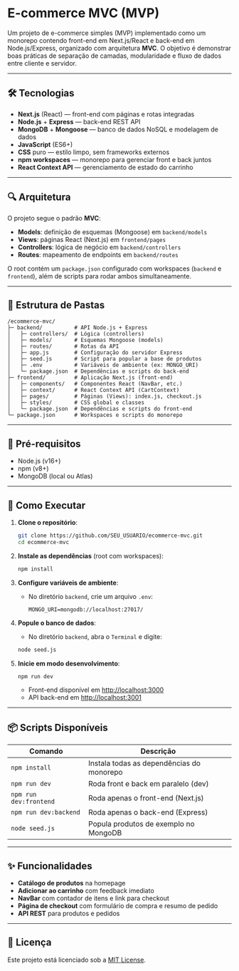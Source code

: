 # E-commerce MVC (MVP)

Um projeto de e-commerce simples (MVP) implementado como um monorepo contendo front-end em Next.js/React e back-end em Node.js/Express, organizado com arquitetura **MVC**. O objetivo é demonstrar boas práticas de separação de camadas, modularidade e fluxo de dados entre cliente e servidor.

---

## 🛠️ Tecnologias

* **Next.js** (React) — front-end com páginas e rotas integradas
* **Node.js** + **Express** — back-end REST API
* **MongoDB** + **Mongoose** — banco de dados NoSQL e modelagem de dados
* **JavaScript** (ES6+)
* **CSS** puro — estilo limpo, sem frameworks externos
* **npm workspaces** — monorepo para gerenciar front e back juntos
* **React Context API** — gerenciamento de estado do carrinho

---

## 🔍 Arquitetura

O projeto segue o padrão **MVC**:

* **Models**: definição de esquemas (Mongoose) em `backend/models`
* **Views**: páginas React (Next.js) em `frontend/pages`
* **Controllers**: lógica de negócio em `backend/controllers`
* **Routes**: mapeamento de endpoints em `backend/routes`

O root contém um `package.json` configurado com workspaces (`backend` e `frontend`), além de scripts para rodar ambos simultaneamente.

---

## 📁 Estrutura de Pastas

```
/ecommerce-mvc/
├─ backend/          # API Node.js + Express
│   ├─ controllers/  # Lógica (controllers)
│   ├─ models/       # Esquemas Mongoose (models)
│   ├─ routes/       # Rotas da API
│   ├─ app.js        # Configuração do servidor Express
│   ├─ seed.js       # Script para popular a base de produtos
│   ├─ .env          # Variáveis de ambiente (ex: MONGO_URI)
│   └─ package.json  # Dependências e scripts do back-end
├─ frontend/         # Aplicação Next.js (front-end)
│   ├─ components/   # Componentes React (NavBar, etc.)
│   ├─ context/      # React Context API (CartContext)
│   ├─ pages/        # Páginas (Views): index.js, checkout.js
│   ├─ styles/       # CSS global e classes
│   └─ package.json  # Dependências e scripts do front-end
└─ package.json      # Workspaces e scripts do monorepo
```

---

## 🚀 Pré-requisitos

* Node.js (v16+)
* npm (v8+)
* MongoDB (local ou Atlas)

---

## 🏁 Como Executar

1. **Clone o repositório**:

   ```bash
   git clone https://github.com/SEU_USUARIO/ecommerce-mvc.git
   cd ecommerce-mvc
   ```

2. **Instale as dependências** (root com workspaces):

   ```bash
   npm install
   ```

3. **Configure variáveis de ambiente**:

   * No diretório `backend`, crie um arquivo `.env`:

     ```env
     MONGO_URI=mongodb://localhost:27017/
     ```

4. **Popule o banco de dados**:

   * No diretório `backend`, abra o `Terminal` e digite:

   ```bash
   node seed.js
   ```

5. **Inicie em modo desenvolvimento**:

   ```bash
   npm run dev
   ```

   * Front-end disponível em [http://localhost:3000](http://localhost:3000)
   * API back-end em [http://localhost:3001](http://localhost:3001)

---

## 📦 Scripts Disponíveis

| Comando                            | Descrição                                 |
| ---------------------------------- | ----------------------------------------- |
| `npm install`                      | Instala todas as dependências do monorepo |
| `npm run dev`                      | Roda front e back em paralelo (dev)       |
| `npm run dev:frontend`             | Roda apenas o front-end (Next.js)         |
| `npm run dev:backend`              | Roda apenas o back-end (Express)          |
| `node seed.js`                     | Popula produtos de exemplo no MongoDB     |

---

## ✨ Funcionalidades

* **Catálogo de produtos** na homepage
* **Adicionar ao carrinho** com feedback imediato
* **NavBar** com contador de itens e link para checkout
* **Página de checkout** com formulário de compra e resumo de pedido
* **API REST** para produtos e pedidos

---

## 📄 Licença

Este projeto está licenciado sob a [MIT License](https://opensource.org/licenses/MIT).
